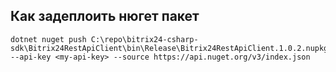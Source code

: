 ﻿## Как задеплоить нюгет пакет
```
dotnet nuget push C:\repo\bitrix24-csharp-sdk\Bitrix24RestApiClient\bin\Release\Bitrix24RestApiClient.1.0.2.nupkg --api-key <my-api-key> --source https://api.nuget.org/v3/index.json
```